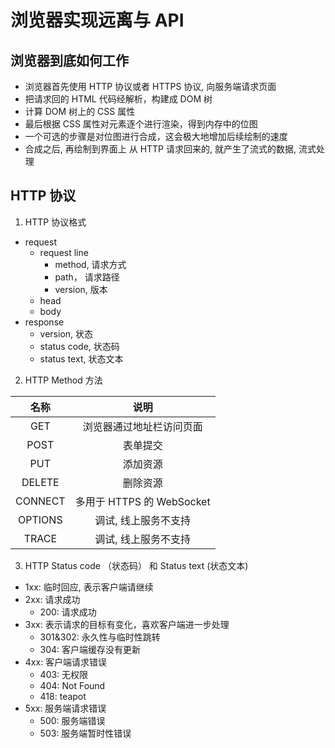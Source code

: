 # 浏览器实现远离与 API

## 浏览器到底如何工作
- 浏览器首先使用 HTTP 协议或者 HTTPS 协议, 向服务端请求页面
- 把请求回的 HTML 代码经解析，构建成 DOM 树
- 计算 DOM 树上的 CSS 属性
- 最后根据 CSS 属性对元素逐个进行渲染，得到内存中的位图
- 一个可选的步骤是对位图进行合成，这会极大地增加后续绘制的速度
- 合成之后, 再绘制到界面上
从 HTTP 请求回来的, 就产生了流式的数据, 流式处理

## HTTP 协议
1. HTTP 协议格式
- request
  - request line
    - method, 请求方式
    - path， 请求路径
    - version, 版本
  - head
  - body
- response
  - version, 状态
  - status code, 状态码
  - status text, 状态文本

2. HTTP Method 方法

| 名称 | 说明 |
| :--: | :--: |
| GET | 浏览器通过地址栏访问页面 |
| POST | 表单提交 |
| PUT | 添加资源 |
| DELETE | 删除资源 |
| CONNECT | 多用于 HTTPS 的 WebSocket |
| OPTIONS | 调试, 线上服务不支持 |
| TRACE | 调试, 线上服务不支持 |

3. HTTP Status code （状态码） 和 Status text (状态文本)
- 1xx: 临时回应, 表示客户端请继续
- 2xx: 请求成功
  - 200: 请求成功
- 3xx: 表示请求的目标有变化，喜欢客户端进一步处理
  - 301&302: 永久性与临时性跳转
  - 304: 客户端缓存没有更新
- 4xx: 客户端请求错误
  - 403: 无权限
  - 404: Not Found
  - 418: teapot
- 5xx: 服务端请求错误
  - 500: 服务端错误
  - 503: 服务端暂时性错误
